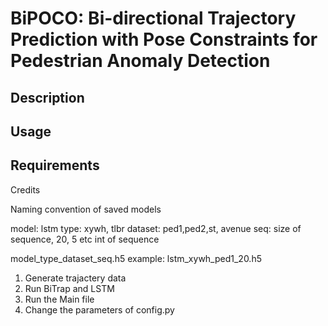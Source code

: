 # BiPOCO: Bi-directional Trajectory Prediction with Pose Constraints for Pedestrian Anomaly Detection

## Description



## Usage



## Requirements













Credits

Naming convention of saved models

model: lstm
type: xywh, tlbr
dataset: ped1,ped2,st, avenue
seq: size of sequence, 20, 5 etc int of sequence

model_type_dataset_seq.h5
example: lstm_xywh_ped1_20.h5

1) Generate trajactery data 
2) Run BiTrap and LSTM
3) Run the Main file
4) Change the parameters of config.py 
